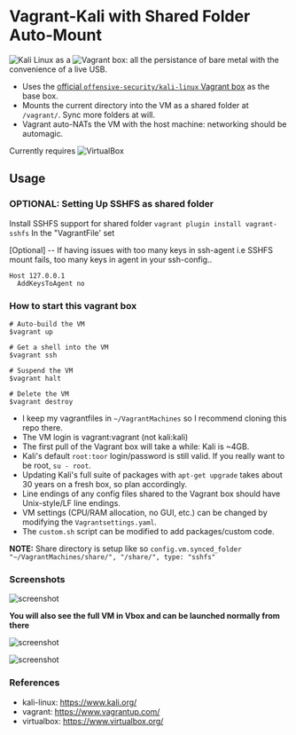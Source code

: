 # Vagrant-Kali with Shared Folder Auto-Mount

![Kali Linux](https://www.kali.org/) as a ![Vagrant](https://www.vagrantup.com/) box: all the persistance of bare metal with the convenience of a live USB.

* Uses the [official `offensive-security/kali-linux` Vagrant box](https://www.kali.org/news/announcing-kali-for-vagrant/) as the base box.
* Mounts the current directory into the VM as a shared folder at `/vagrant/`. Sync more folders at will.
* Vagrant auto-NATs the VM with the host machine: networking should be automagic.

Currently requires ![VirtualBox](https://virtualbox.org)

## Usage

### OPTIONAL: Setting Up SSHFS as shared folder

Install SSHFS support for shared folder `vagrant plugin install vagrant-sshfs`
In the "VagrantFile' set 

[Optional] -- If having issues with too many keys in ssh-agent i.e SSHFS mount fails, too many keys in agent
in your ssh-config..

```
Host 127.0.0.1
  AddKeysToAgent no
```

### How to start this vagrant box

```console
# Auto-build the VM
$vagrant up

# Get a shell into the VM
$vagrant ssh

# Suspend the VM
$vagrant halt

# Delete the VM
$vagrant destroy
```
* I keep my vagrantfiles in `~/VagrantMachines` so I recommend cloning this repo there.
* The VM login is vagrant:vagrant (not kali:kali)
* The first pull of the Vagrant box will take a while: Kali is ~4GB.
* Kali's default `root:toor` login/password is still valid. If you really want to be root, `su - root`.
* Updating Kali's full suite of packages with `apt-get upgrade` takes about 30 years on a fresh box, so plan accordingly.
* Line endings of any config files shared to the Vagrant box should have Unix-style/LF line endings.
* VM settings (CPU/RAM allocation, no GUI, etc.) can be changed by modifying the `Vagrantsettings.yaml`.
* The `custom.sh` script can be modified to add packages/custom code.

**NOTE:** Share directory is setup like so `config.vm.synced_folder "~/VagrantMachines/share/", "/share/", type: "sshfs"`

### Screenshots

![screenshot](https://i.ibb.co/VWNWRdm/Screen-Shot-2021-02-27-at-7-57-59-am.png)

**You will also see the full VM in Vbox and can be launched normally from there**

![screenshot](https://i.ibb.co/7K0r97S/Screen-Shot-2021-02-27-at-8-03-53-am.png)

![screenshot](https://i.ibb.co/Z6MY3ZR/Screen-Shot-2021-02-27-at-8-02-37-am.png)

### References
- kali-linux: https://www.kali.org/
- vagrant: https://www.vagrantup.com/
- virtualbox: https://www.virtualbox.org/
